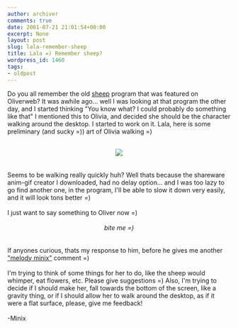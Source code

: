 ```yaml
---
author: archiver
comments: true
date: 2001-07-21 21:01:54+00:00
excerpt: None
layout: post
slug: lala-remember-sheep
title: Lala =) Remember sheep?
wordpress_id: 1460
tags:
- oldpost
---
```


Do you all remember the old <a href="http://www.oliverweb.com/boredom2/sheep/index.html">sheep</a> program that was featured on Oliverweb?  It was awhile ago... well I was looking at that program the other day, and I started thinking "You know what?  I could probably do something like that" I mentioned this to Olivia, and decided she should be the character walking around the desktop.  I started to work on it.  Lala, here is some preliminary (and sucky =)) art of Olivia walking =)  <br /><center><br /><img src="http://www.oliverweb.com/newsimages/lalabad.gif"><br /></center><br /><br />Seems to be walking really quickly huh?  Well thats because the shareware anim-gif creator I downloaded, had no delay option... and I was too lazy to go find another one, in the program, I'll be able to slow it down very easily, and it will look tons better =)<br /><br />I just want to say something to Oliver now =)  <br /><br /><center><i>bite me =)</i></center><br /><br />If anyones curious, thats my response to him, before he gives me another <a href="http://www.oliverweb.com/chats/om6.shtml">"melody minix"</a> comment =)<br /><br />I'm trying to think of some things for her to do, like the sheep would whimper, eat flowers, etc.  Please give suggestions =)  Also, I'm trying to decide if I should make her, fall towards the bottom of the screen, like a gravity thing, or if I should allow her to walk around the desktop, as if it were a flat surface, please, give me feedback!<br /><br />-Minix